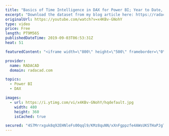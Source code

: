 ```yaml
---
title: "Basics of Time Intelligence in DAX for Power BI; Year to Date, Quarter to Date, Month to Date"
excerpt: "Download the dataset from my blog article here: https://radacad.com/basics-of-time-intelligence-in-dax-for-power-bi-year-to-date-quarter-to-date-month-to-date  Learn more about Power BI default date table or custom date table here: https://radacad.com/power-bi-date-dimension-default-or-custom-is-it-confusing"
originalUrl: https://youtube.com/watch?v=x4KBv-GNohY
type: video
price: Free
length: PT9M56S
publishedDateTime: 2019-09-03T06:53:31Z
heat: 51

featuredContent: "<iframe width=\"800\" height=\"500\" frameborder=\"0\" src=\"https://www.youtube.com/embed/x4KBv-GNohY\" allow=\"accelerometer; autoplay; encrypted-media; gyroscope; picture-in-picture\" allowfullscreen></iframe>"

provider:
  name: RADACAD
  domain: radacad.com

topics:
  - Power BI
  - DAX

images:
  - url: https://i.ytimg.com/vi/x4KBv-GNohY/hqdefault.jpg
    width: 480
    height: 360
    isCached: true

secured: "4S7Mrrxguk8q92EHNleFs00qql9/KMz8quNN/xXnFgppzfe4AWsUKSTHaPJgTxM0jgVsEeeNjvV4oXRyN2hkbFJHlUvyYOHasZxE/B1BluUFjzAEIzuGeoBG0OLf+I6Gg7roBnHiEwdrII4zfMw1tgLwn3MkTOxzz/3mL9RSk/pbd9l25THh4U8cvbRbXrcmwg80mX2TVLzS+IC5MTHbbFKIu1E9WBg1KAQab4dC0EzE60PoSXMc7Rj4X9qXWZZNELfYPuMO2zuzTxKvZ/EU3228jxoq6bW5seZ/IGqqWj1eijwQNftnSY0/k1LbzICbC3e67gEsqihTeCimapcQ5ivOwhw/3R7LeXbkFJ93lw3AKxE9cmJIYCddoOR2yPkMpG7fBPeoygNIJaOOOhSSqCOIrhPpf0mTmHU3L4v4i5k=;QF6euO+9eH/jEsJvKV9ziQ=="
---
```


